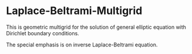 # Laplace-Beltrami-Multigrid

This is geometric multigrid for the solution of general elliptic equation with Dirichlet boundary conditions.

The special emphasis is on inverse Laplace-Beltrami equation.

